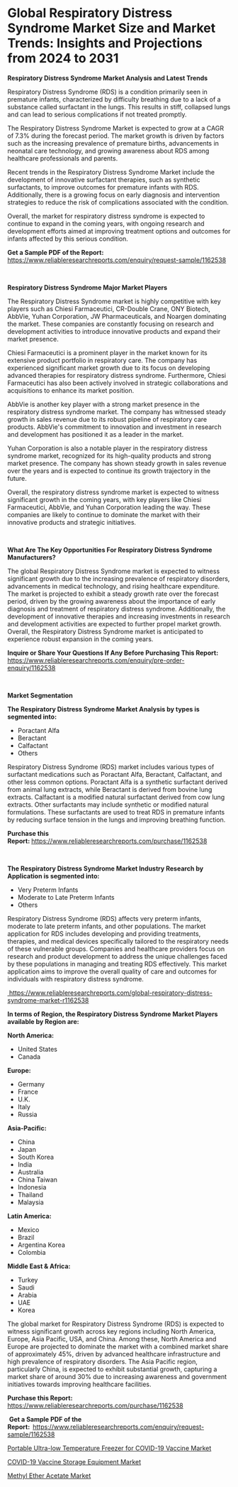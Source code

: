 <p><h1>Global Respiratory Distress Syndrome Market Size and Market Trends: Insights and Projections from 2024 to 2031</h1></p><p><strong>Respiratory Distress Syndrome Market Analysis and Latest Trends</strong></p>
<p><p>Respiratory Distress Syndrome (RDS) is a condition primarily seen in premature infants, characterized by difficulty breathing due to a lack of a substance called surfactant in the lungs. This results in stiff, collapsed lungs and can lead to serious complications if not treated promptly.</p><p>The Respiratory Distress Syndrome Market is expected to grow at a CAGR of 7.3% during the forecast period. The market growth is driven by factors such as the increasing prevalence of premature births, advancements in neonatal care technology, and growing awareness about RDS among healthcare professionals and parents.</p><p>Recent trends in the Respiratory Distress Syndrome Market include the development of innovative surfactant therapies, such as synthetic surfactants, to improve outcomes for premature infants with RDS. Additionally, there is a growing focus on early diagnosis and intervention strategies to reduce the risk of complications associated with the condition.</p><p>Overall, the market for respiratory distress syndrome is expected to continue to expand in the coming years, with ongoing research and development efforts aimed at improving treatment options and outcomes for infants affected by this serious condition.</p></p>
<p><strong>Get a Sample PDF of the Report:&nbsp;</strong> <a href="https://www.reliableresearchreports.com/enquiry/request-sample/1162538">https://www.reliableresearchreports.com/enquiry/request-sample/1162538</a></p>
<p>&nbsp;</p>
<p><strong>Respiratory Distress Syndrome Major Market Players</strong></p>
<p><p>The Respiratory Distress Syndrome market is highly competitive with key players such as Chiesi Farmaceutici, CR-Double Crane, ONY Biotech, AbbVie, Yuhan Corporation, JW Pharmaceuticals, and Noargen dominating the market. These companies are constantly focusing on research and development activities to introduce innovative products and expand their market presence.</p><p>Chiesi Farmaceutici is a prominent player in the market known for its extensive product portfolio in respiratory care. The company has experienced significant market growth due to its focus on developing advanced therapies for respiratory distress syndrome. Furthermore, Chiesi Farmaceutici has also been actively involved in strategic collaborations and acquisitions to enhance its market position.</p><p>AbbVie is another key player with a strong market presence in the respiratory distress syndrome market. The company has witnessed steady growth in sales revenue due to its robust pipeline of respiratory care products. AbbVie's commitment to innovation and investment in research and development has positioned it as a leader in the market.</p><p>Yuhan Corporation is also a notable player in the respiratory distress syndrome market, recognized for its high-quality products and strong market presence. The company has shown steady growth in sales revenue over the years and is expected to continue its growth trajectory in the future.</p><p>Overall, the respiratory distress syndrome market is expected to witness significant growth in the coming years, with key players like Chiesi Farmaceutici, AbbVie, and Yuhan Corporation leading the way. These companies are likely to continue to dominate the market with their innovative products and strategic initiatives.</p></p>
<p>&nbsp;</p>
<p><strong>What Are The Key Opportunities For Respiratory Distress Syndrome Manufacturers?</strong></p>
<p><p>The global Respiratory Distress Syndrome market is expected to witness significant growth due to the increasing prevalence of respiratory disorders, advancements in medical technology, and rising healthcare expenditure. The market is projected to exhibit a steady growth rate over the forecast period, driven by the growing awareness about the importance of early diagnosis and treatment of respiratory distress syndrome. Additionally, the development of innovative therapies and increasing investments in research and development activities are expected to further propel market growth. Overall, the Respiratory Distress Syndrome market is anticipated to experience robust expansion in the coming years.</p></p>
<p><strong>Inquire or Share Your Questions If Any Before Purchasing This Report:</strong> <a href="https://www.reliableresearchreports.com/enquiry/pre-order-enquiry/1162538">https://www.reliableresearchreports.com/enquiry/pre-order-enquiry/1162538</a></p>
<p>&nbsp;</p>
<p><strong>Market Segmentation</strong></p>
<p><strong>The Respiratory Distress Syndrome Market Analysis by types is segmented into:</strong></p>
<p><ul><li>Poractant Alfa</li><li>Beractant</li><li>Calfactant</li><li>Others</li></ul></p>
<p><p>Respiratory Distress Syndrome (RDS) market includes various types of surfactant medications such as Poractant Alfa, Beractant, Calfactant, and other less common options. Poractant Alfa is a synthetic surfactant derived from animal lung extracts, while Beractant is derived from bovine lung extracts. Calfactant is a modified natural surfactant derived from cow lung extracts. Other surfactants may include synthetic or modified natural formulations. These surfactants are used to treat RDS in premature infants by reducing surface tension in the lungs and improving breathing function.</p></p>
<p><strong>Purchase this Report:&nbsp;</strong><a href="https://www.reliableresearchreports.com/purchase/1162538">https://www.reliableresearchreports.com/purchase/1162538</a></p>
<p>&nbsp;</p>
<p><strong>The Respiratory Distress Syndrome Market Industry Research by Application is segmented into:</strong></p>
<p><ul><li>Very Preterm Infants</li><li>Moderate to Late Preterm Infants</li><li>Others</li></ul></p>
<p><p>Respiratory Distress Syndrome (RDS) affects very preterm infants, moderate to late preterm infants, and other populations. The market application for RDS includes developing and providing treatments, therapies, and medical devices specifically tailored to the respiratory needs of these vulnerable groups. Companies and healthcare providers focus on research and product development to address the unique challenges faced by these populations in managing and treating RDS effectively. This market application aims to improve the overall quality of care and outcomes for individuals with respiratory distress syndrome.</p></p>
<p><a href="https://www.reliableresearchreports.com/global-respiratory-distress-syndrome-market-r1162538">&nbsp;https://www.reliableresearchreports.com/global-respiratory-distress-syndrome-market-r1162538</a></p>
<p><strong>In terms of Region, the Respiratory Distress Syndrome Market Players available by Region are:</strong></p>
<p>
    <p> <strong> North America: </strong>
        <ul>
            <li>United States</li>
            <li>Canada</li>
        </ul>
        </p> 
    <p> <strong> Europe: </strong>
        <ul>
            <li>Germany</li>
            <li>France</li>
            <li>U.K.</li>
            <li>Italy</li>
            <li>Russia</li>
        </ul>
        </p> 
    <p> <strong> Asia-Pacific: </strong>
        <ul>
            <li>China</li>
            <li>Japan</li>
            <li>South Korea</li>
            <li>India</li>
            <li>Australia</li>
            <li>China Taiwan</li>
            <li>Indonesia</li>
            <li>Thailand</li>
            <li>Malaysia</li>
        </ul>
        </p> 
    <p> <strong> Latin America: </strong>
        <ul>
            <li>Mexico</li>
            <li>Brazil</li>
            <li>Argentina Korea</li>
            <li>Colombia</li>
        </ul>
        </p> 
    <p> <strong> Middle East & Africa: </strong>
        <ul>
            <li>Turkey</li>
            <li>Saudi</li>
            <li>Arabia</li>
            <li>UAE</li>
            <li>Korea</li>
        </ul>
    </p>
    </p>
<p><p>The global market for Respiratory Distress Syndrome (RDS) is expected to witness significant growth across key regions including North America, Europe, Asia Pacific, USA, and China. Among these, North America and Europe are projected to dominate the market with a combined market share of approximately 45%, driven by advanced healthcare infrastructure and high prevalence of respiratory disorders. The Asia Pacific region, particularly China, is expected to exhibit substantial growth, capturing a market share of around 30% due to increasing awareness and government initiatives towards improving healthcare facilities.</p></p>
<p><strong>Purchase this Report: </strong><a href="https://www.reliableresearchreports.com/purchase/1162538">https://www.reliableresearchreports.com/purchase/1162538</a></p>
<p>&nbsp;<strong>Get a Sample PDF of the Report:&nbsp;&nbsp;</strong><a href="https://www.reliableresearchreports.com/enquiry/request-sample/1162538">https://www.reliableresearchreports.com/enquiry/request-sample/1162538</a></p>
<p><strong></strong></p>
<p><p><a href="https://github.com/ChloeConn57/Market-Research-Report-List-1/blob/main/portable-ultra-low-temperature-freezer-for-covid-19-vaccine-market.md">Portable Ultra-low Temperature Freezer for COVID-19 Vaccine Market</a></p><p><a href="https://github.com/brittnycachero596/Market-Research-Report-List-1/blob/main/covid-19-vaccine-storage-equipment-market.md">COVID-19 Vaccine Storage Equipment Market</a></p><p><a href="https://github.com/abigailsutherland7889/Market-Research-Report-List-1/blob/main/methyl-ether-acetate-market.md">Methyl Ether Acetate Market</a></p></p>